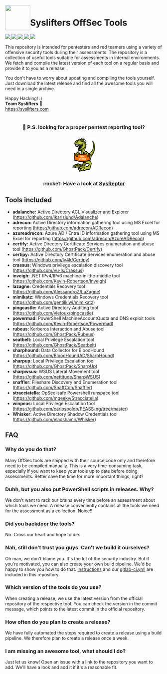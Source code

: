 <img align="left" width="80px" height="80px" src="https://avatars.githubusercontent.com/u/106493015?s=400&u=c6bcdab7055f741a137be13c617e9642f38faef6&v=4">

# Syslifters OffSec Tools
<a href="https://github.com/Syslifters/offsec-tools/">
    <img src="https://img.shields.io/github/stars/Syslifters/offsec-tools?color=yellow&style=flat-square">
</a>
<a href="https://github.com/Syslifters/offsec-tools/releases/latest">
    <img src="https://img.shields.io/github/v/release/Syslifters/offsec-tools?color=green&style=flat-square">
</a>
<a href="https://github.com/Syslifters/offsec-tools/releases/latest">
    <img src="https://img.shields.io/github/release-date/Syslifters/offsec-tools?color=blue&style=flat-square">
</a>
<a href="https://github.com/Syslifters/offsec-tools/releases/latest">
    <img src="https://img.shields.io/github/repo-size/Syslifters/offsec-tools?color=red&style=flat-square">
</a>
<a href="https://www.linkedin.com/company/syslifters/">
    <img src="https://img.shields.io/badge/-Linkedin-blue?style=flat-square&logo=linkedin">
</a>

This repository is intended for pentesters and red teamers using a variety of offensive security tools during their assessments. The repository is a collection of useful tools suitable for assessments in internal environments. We fetch and compile the latest version of each tool on a regular basis and provide it to you as a release.

You don't have to worry about updating and compiling the tools yourself. Just download the latest release and find all the awesome tools you will need in a single archive.

Happy Hacking! :)  
<b>Team Syslifters</b> 🦖  
<a href="https://syslifters.com">https://syslifters.com</a>
<br>
<br>
<h3 align="center">🔎 P.S. looking for a proper pentest reporting tool?</h3>
<h3 align="center">
    <a href="https://cloud.sysreptor.com/demo"><img src="/Reptor_Schild_Demo.svg" width="15%" alt="Demo"></a>
</h3>
<h3 align="center">:rocket: Have a look at <a class="md-button" href="https://docs.sysreptor.com">SysReptor</a></h3>

## Tools included
- **adalanche:** Active Directory ACL Visualizer and Explorer (https://github.com/lkarlslund/Adalanche)
- **adrecon:** Active Directory information gathering tool using MS Excel for reporting (https://github.com/adrecon/ADRecon)
- **azureadrecon:** Azure AD / Entra ID information gathering tool using MS Excel for reporting (https://github.com/adrecon/AzureADRecon)
- **certify:** Active Directory Certificate Services enumeration and abuse tool (https://github.com/GhostPack/Certify)
- **certipy:** Active Directory Certificate Services enumeration and abuse tool (https://github.com/ly4k/Certipy)
- **crassus:** Windows privilege escalation discovery tool (https://github.com/vu-ls/Crassus)
- **inveigh:** .NET IPv4/IPv6 machine-in-the-middle tool (https://github.com/Kevin-Robertson/Inveigh)
- **lazagne:** Credentials Recovery tool (https://github.com/AlessandroZ/LaZagne)
- **mimikatz:** Windows Credentials Recovery tool (https://github.com/gentilkiwi/mimikatz)
- **pingcastle:** Active Directory Auditing tool (https://github.com/vletoux/pingcastle)
- **powermad:** PowerShell MachineAccountQuota and DNS exploit tools (https://github.com/Kevin-Robertson/Powermad)
- **rubeus:** Kerberos Interaction and Abuse tool (https://github.com/GhostPack/Rubeus)
- **seatbelt:** Local Privilege Escalation tool (https://github.com/GhostPack/Seatbelt)
- **sharphound:** Data Collector for BloodHound (https://github.com/BloodHoundAD/SharpHound)
- **sharpup:** Local Privilege Escalation tool (https://github.com/GhostPack/SharpUp)
- **sharpwsus:** WSUS Lateral Movement tool (https://github.com/nettitude/SharpWSUS)
- **snaffler:** Fileshare Discovery and Enumeration tool (https://github.com/SnaffCon/Snaffler)
- **stracciatella:** OpSec-safe Powershell runspace tool (https://github.com/mgeeky/Stracciatella)
- **winpeas:** Local Privilege Escalation tool (https://github.com/carlospolop/PEASS-ng/tree/master)
- **Whisker:** Active Directory Shadow Credentials tool (https://github.com/eladshamir/Whisker)

## FAQ
### Why do you do that?
Many OffSec tools are shipped with their source code only and therefore need to be compiled manually. This is a very time-consuming task, especially if you want to keep your tools up to date before doing assessments. Better save the time for more important things, right?

### Duhh, but you also put PowerShell scripts in releases. Why?
We don't want to rack our brains every time before an assessment about which tools we need. A release conveniently contains all the tools we need for the assessment as a collection. Noice!!

### Did you backdoor the tools?
No. Cross our heart and hope to die.

### Nah, still don't trust you guys. Can't we build it ourselves?
Oh man, we don't blame you. It's the lot of the security industry. But if you're motivated, you can also create your own build pipeline. We'd be happy to show you how to do that. [Instructions](HOWTO.md)
 and our [gitlab-ci.yml](gitlab-ci.yml) are included in this repository.

### Which version of the tools do you use?
When creating a release, we use the latest version from the official repository of the respective tool. You can check the version in the commit message, which points to the latest commit in the official repository.

### How often do you plan to create a release?
We have fully automated the steps required to create a release using a build pipeline. We therefore plan to create a release once a week.

### I am missing an awesome tool, what should I do?
Just let us know! Open an issue with a link to the repository you want to add. We'll have a look and add it if it's a reasonable fit.
